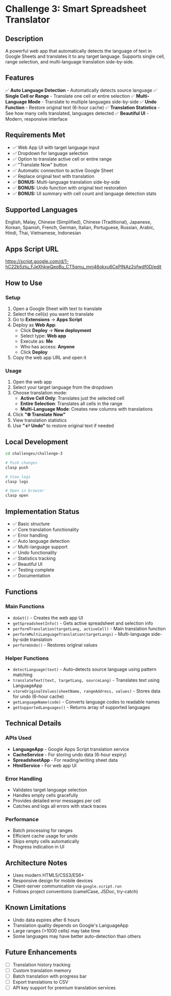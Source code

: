 # Challenge 3: Smart Spreadsheet Translator

## Description
A powerful web app that automatically detects the language of text in Google Sheets and translates it to any target language. Supports single cell, range selection, and multi-language translation side-by-side.

## Features
✅ **Auto Language Detection** - Automatically detects source language
✅ **Single Cell or Range** - Translate one cell or entire selection
✅ **Multi-Language Mode** - Translate to multiple languages side-by-side
✅ **Undo Function** - Restore original text (6-hour cache)
✅ **Translation Statistics** - See how many cells translated, languages detected
✅ **Beautiful UI** - Modern, responsive interface

## Requirements Met
- ✅ Web App UI with target language input
- ✅ Dropdown for language selection
- ✅ Option to translate active cell or entire range
- ✅ "Translate Now" button
- ✅ Automatic connection to active Google Sheet
- ✅ Replace original text with translation
- ✅ **BONUS:** Multi-language translation side-by-side
- ✅ **BONUS:** Undo function with original text restoration
- ✅ **BONUS:** UI summary with cell count and language detection stats

## Supported Languages
English, Malay, Chinese (Simplified), Chinese (Traditional), Japanese, Korean, Spanish, French, German, Italian, Portuguese, Russian, Arabic, Hindi, Thai, Vietnamese, Indonesian

## Apps Script URL
https://script.google.com/d/1-hC22b5ztu_FJeXhkwQeqBu_CT5qmu_mni46okxu6CePlNAz2ofwdf0D/edit

## How to Use

### Setup
1. Open a Google Sheet with text to translate
2. Select the cell(s) you want to translate
3. Go to **Extensions** → **Apps Script**
4. Deploy as **Web App**:
   - Click **Deploy** → **New deployment**
   - Select type: **Web app**
   - Execute as: **Me**
   - Who has access: **Anyone**
   - Click **Deploy**
5. Copy the web app URL and open it

### Usage
1. Open the web app
2. Select your target language from the dropdown
3. Choose translation mode:
   - **Active Cell Only**: Translates just the selected cell
   - **Entire Selection**: Translates all cells in the range
   - **Multi-Language Mode**: Creates new columns with translations
4. Click **"🌐 Translate Now"**
5. View translation statistics
6. Use **"↩️ Undo"** to restore original text if needed

## Local Development
```bash
cd challenges/challenge-3

# Push changes
clasp push

# View logs
clasp logs

# Open in browser
clasp open
```

## Implementation Status
- ✅ Basic structure
- ✅ Core translation functionality
- ✅ Error handling
- ✅ Auto language detection
- ✅ Multi-language support
- ✅ Undo functionality
- ✅ Statistics tracking
- ✅ Beautiful UI
- ✅ Testing complete
- ✅ Documentation

## Functions

### Main Functions
- `doGet()` - Creates the web app UI
- `getSpreadsheetInfo()` - Gets active spreadsheet and selection info
- `performTranslation(targetLang, activeCell)` - Main translation function
- `performMultiLanguageTranslation(targetLangs)` - Multi-language side-by-side translation
- `performUndo()` - Restores original values

### Helper Functions
- `detectLanguage(text)` - Auto-detects source language using pattern matching
- `translateText(text, targetLang, sourceLang)` - Translates text using LanguageApp
- `storeOriginalValues(sheetName, rangeAddress, values)` - Stores data for undo (6-hour cache)
- `getLanguageName(code)` - Converts language codes to readable names
- `getSupportedLanguages()` - Returns array of supported languages

## Technical Details

### APIs Used
- **LanguageApp** - Google Apps Script translation service
- **CacheService** - For storing undo data (6-hour expiry)
- **SpreadsheetApp** - For reading/writing sheet data
- **HtmlService** - For web app UI

### Error Handling
- Validates target language selection
- Handles empty cells gracefully
- Provides detailed error messages per cell
- Catches and logs all errors with stack traces

### Performance
- Batch processing for ranges
- Efficient cache usage for undo
- Skips empty cells automatically
- Progress indication in UI

## Architecture Notes
- Uses modern HTML5/CSS3/ES6+
- Responsive design for mobile devices
- Client-server communication via `google.script.run`
- Follows project conventions (camelCase, JSDoc, try-catch)

## Known Limitations
- Undo data expires after 6 hours
- Translation quality depends on Google's LanguageApp
- Large ranges (>1000 cells) may take time
- Some languages may have better auto-detection than others

## Future Enhancements
- [ ] Translation history tracking
- [ ] Custom translation memory
- [ ] Batch translation with progress bar
- [ ] Export translations to CSV
- [ ] API key support for premium translation services